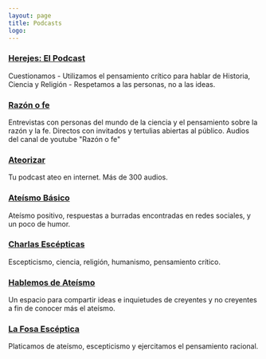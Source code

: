```yaml
---
layout: page
title: Podcasts
logo: 
---
```


### [Herejes: El Podcast](https://open.spotify.com/show/5pimYTQLSCx0M0wYyYWGe8)
Cuestionamos - Utilizamos el pensamiento crítico para hablar de Historia, Ciencia y Religión - Respetamos a las personas, no a las ideas.

### [Razón o fe](https://open.spotify.com/show/5VIuFTTgxney6KHwZlrX7v?si=jvrNn0ECRmqBvk4NCXwJ0g)
Entrevistas con personas del mundo de la ciencia y el pensamiento sobre la razón y la fe. 
Directos con invitados y tertulias abiertas al público.
Audios del canal de youtube "Razón o fe"

### [Ateorizar](https://www.ivoox.com/podcast-ateorizar_sq_f120851_1.html)
Tu podcast ateo en internet. Más de 300 audios.

### [Ateísmo Básico](https://open.spotify.com/show/5e4LYRqantmsgN2t3YFG2i)
Ateísmo positivo, respuestas a burradas encontradas en redes sociales, y un poco de humor.

### [Charlas Escépticas](https://open.spotify.com/show/3MEsYkavwDYbdz8K20qEZH)
Escepticismo, ciencia, religión, humanismo, pensamiento crítico.

### [Hablemos de Ateísmo](https://open.spotify.com/show/4fcVb6ACG0NTQISVAWvgPi)
Un espacio para compartir ideas e inquietudes de creyentes y no creyentes a fin de conocer más el ateísmo.

### [La Fosa Escéptica](https://open.spotify.com/show/1KC4wsEPu5XKJySxhhqqFw?si=T4zdAKYETm6nfet_GbxGeA)
Platicamos de ateísmo, escepticismo y ejercitamos el pensamiento racional.

